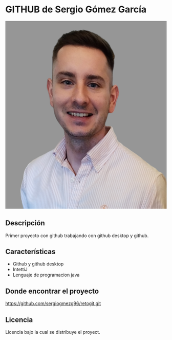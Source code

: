 # GITHUB de Sergio Gómez García
![Imagen de Portada](recursos/IMG_20240415_170536.png)
## Descripción
Primer proyecto con github trabajando con github desktop y github.
## Características
- Github y github desktop
- IntettiJ 
- Lenguaje de programacion java
## Donde encontrar el proyecto
https://github.com/sergiogmezg96/retogit.git
## Licencia
Licencia bajo la cual se distribuye el proyect.
